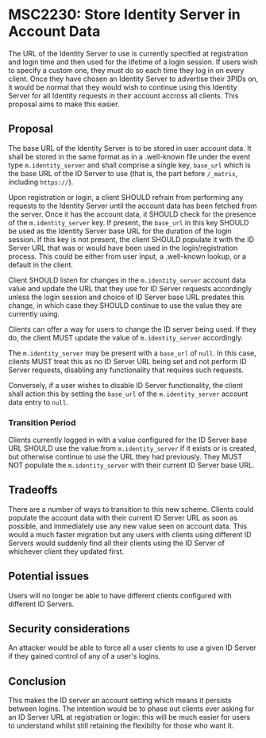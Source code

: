 # MSC2230: Store Identity Server in Account Data

The URL of the Identity Server to use is currently specified at registration and
login time and then used for the lifetime of a login session. If users wish to
specify a custom one, they must do so each time they log in on every client.
Once they have chosen an Identity Server to advertise their 3PIDs on, it would
be normal that they would wish to continue using this Identity Server for all
Identity requests in their account accross all clients. This proposal aims to
make this easier.

## Proposal

The base URL of the Identity Server is to be stored in user account data. It
shall be stored in the same format as in a .well-known file under the event type
`m.identity_server` and shall comprise a single key, `base_url` which is the
base URL of the ID Server to use (that is, the part before `/_matrix`, including
`https://`).

Upon registration or login, a client SHOULD refrain from performing any requests
to the Identity Server until the account data has been fetched from the server.
Once it has the account data, it SHOULD check for the presence of the
`m.identity_server` key. If present, the `base_url` in this key SHOULD be used
as the Identity Server base URL for the duration of the login session. If this
key is not present, the client SHOULD populate it with the ID Server URL
that was or would have been used in the login/registration process. This could
be either from user input, a .well-known lookup, or a default in the client.

Client SHOULD listen for changes in the `m.identity_server` account data value
and update the URL that they use for ID Server requests accordingly unless
the login session and choice of ID Server base URL predates this change, in
which case they SHOULD continue to use the value they are currently using.

Clients can offer a way for users to change the ID server being used. If they
do, the client MUST update the value of `m.identity_server` accordingly.

The `m.identity_server` may be present with a `base_url` of `null`. In this case,
clients MUST treat this as no ID Server URL being set and not perform ID
Server requests, disabling any functionality that requires such requests.

Conversely, if a user wishes to disable ID Server functionality, the client
shall action this by setting the `base_url` of the `m.identity_server`
account data entry to `null`.

### Transition Period

Clients currently logged in with a value configured for the ID Server base
URL SHOULD use the value from `m.identity_server` if it exists or is created,
but otherwise continue to use the URL they had previously. They MUST NOT
populate the `m.identity_server` with their current ID Server base URL.

## Tradeoffs

There are a number of ways to transition to this new scheme. Clients could
populate the account data with their current ID Server URL as soon as
possible, and immediately use any new value seen on account data. This
would a much faster migration but any users with clients using different
ID Servers would suddenly find all their clients using the ID Server of
whichever client they updated first.

## Potential issues

Users will no longer be able to have different clients configured with
different ID Servers.

## Security considerations

An attacker would be able to force all a user clients to use a given ID Server
if they gained control of any of a user's logins.

## Conclusion

This makes the ID server an account setting which means it persists between
logins. The intention would be to phase out clients ever asking for an ID
Server URL at registration or login: this will be much easier for users to
understand whilst still retaining the flexibilty for those who want it.
